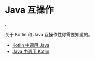 # Java 互操作

.

关于 Kotlin 和 Java 互操作性你需要知道的。

- [Kotlin 中调用 Java](java-interop.md)
- [Java 中调用 Kotlin](java-to-kotlin-interop.md)
